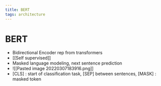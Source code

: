 ```yaml
---
title: BERT
tags: architecture
---
```


# BERT
- Bidirectional Encoder rep from transformers
- [[Self supervised]]
- Masked language modeling, next sentence prediction
- ![[Pasted image 20220307183916.png]]
- [CLS] : start of classification task, [SEP] between sentences, [MASK] : masked token










































